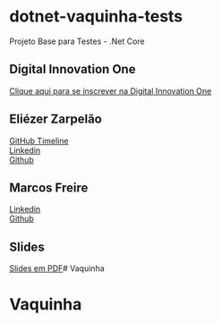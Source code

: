 # dotnet-vaquinha-tests
Projeto Base para Testes - .Net Core  

## Digital Innovation One

[Clique aqui para se inscrever na Digital Innovation One](https://digitalinnovation.one/sign-up?ref=H395IYS4Z6)  

## Eliézer Zarpelão
[GitHub Timeline](https://elizarp.github.io/timeline/)  
[Linkedin](http://br.linkedin.com/in/eliezerzarpelao)  
[Github](https://github.com/elizarp) 

## Marcos Freire
[Linkedin](https://www.linkedin.com/in/marcos-freire-a73891125/)  
[Github](https://github.com/marcosfreire) 

## Slides
[Slides em PDF](TesteNetCore.pdf)# Vaquinha
# Vaquinha
